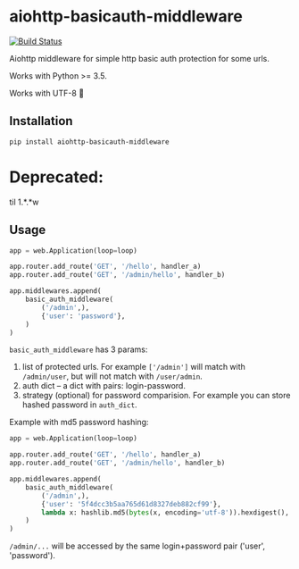 # aiohttp-basicauth-middleware

[![Build Status](https://travis-ci.org/bugov/aiohttp-basicauth-middleware.svg?branch=master)](https://travis-ci.org/bugov/aiohttp-basicauth-middleware)


Aiohttp middleware for simple http basic
auth protection for some urls.

Works with Python >= 3.5.

Works with UTF-8 🖖

## Installation

    pip install aiohttp-basicauth-middleware

# Deprecated:

til 1.*.*w

## Usage

```python
app = web.Application(loop=loop)

app.router.add_route('GET', '/hello', handler_a)
app.router.add_route('GET', '/admin/hello', handler_b)

app.middlewares.append(
    basic_auth_middleware(
        ('/admin',),
        {'user': 'password'},
    )
)
```

`basic_auth_middleware` has 3 params:

1. list of protected urls. For example `['/admin']` will match
   with `/admin/user`, but will not match with `/user/admin`.
2. auth dict – a dict with pairs: login-password.
3. strategy (optional) for password comparision. For example you can
   store hashed password in `auth_dict`.

Example with md5 password hashing:

```python
app = web.Application(loop=loop)

app.router.add_route('GET', '/hello', handler_a)
app.router.add_route('GET', '/admin/hello', handler_b)

app.middlewares.append(
    basic_auth_middleware(
        ('/admin',),
        {'user': '5f4dcc3b5aa765d61d8327deb882cf99'},
        lambda x: hashlib.md5(bytes(x, encoding='utf-8')).hexdigest(),
    )
)
```

`/admin/...` will be accessed by the same login+password pair ('user', 'password').
